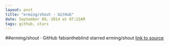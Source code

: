 ```yaml
---
layout: post
title: "erming/shout · GitHub"
date: September 09, 2014 at 07:22AM
tags: github, stars
---
```

##erming/shout · GitHub
fabiantheblind starred erming/shout
[link to source](http://ift.tt/1lEzEiT) 
